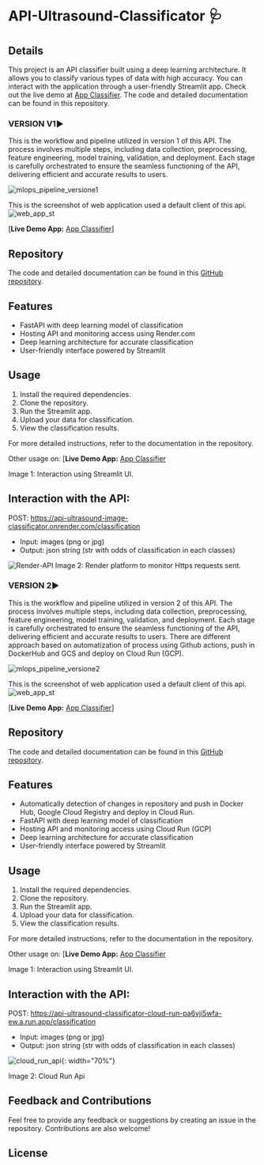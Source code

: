 # API-Ultrasound-Classificator 🩺

## Details

This project is an API classifier built using a deep learning architecture. It allows you to classify various types of data with high accuracy. You can interact with the application through a user-friendly Streamlit app. Check out the live demo at [App Classifier](https://m-ballabio1-web-app-classificator-main-0ebnyd.streamlit.app/). The code and detailed documentation can be found in this repository.

### VERSION V1▶️
This is the workflow and pipeline utilized in version 1 of this API. The process involves multiple steps, including data collection, preprocessing, feature engineering, model training, validation, and deployment. Each stage is carefully orchestrated to ensure the seamless functioning of the API, delivering efficient and accurate results to users.

![mlops_pipeline_versione1](https://github.com/M-ballabio1/API-Ultrasound-Classificator/assets/78934727/b78b7379-8c3a-45ae-966a-117b50e09525)

This is the screenshot of web application used a default client of this api.
![web_app_st](https://github.com/M-ballabio1/API-Ultrasound-Classificator/assets/78934727/769b3d16-886a-41d8-8321-eb8038a2a488)

[**Live Demo App:** [App Classifier](https://m-ballabio1-web-app-classificator-main-0ebnyd.streamlit.app/)]

## Repository

The code and detailed documentation can be found in this [GitHub repository](https://github.com/M-ballabio1/API-Ultrasound-Classificator).

## Features

- FastAPI with deep learning model of classification
- Hosting API and monitoring access using Render.com
- Deep learning architecture for accurate classification
- User-friendly interface powered by Streamlit

## Usage

1. Install the required dependencies.
2. Clone the repository.
3. Run the Streamlit app.
4. Upload your data for classification.
5. View the classification results.

For more detailed instructions, refer to the documentation in the repository.

Other usage on: [**Live Demo App:** [App Classifier](https://m-ballabio1-web-app-classificator-main-0ebnyd.streamlit.app/)

Image 1: Interaction using Streamlit UI.

## Interaction with the API:

POST: https://api-ultrasound-image-classificator.onrender.com/classification
- Input: images (png or jpg)
- Output: json string (str with odds of classification in each classes)

![Render-API](https://github.com/M-ballabio1/API-Ultrasound-Classificator/assets/78934727/1b8312d0-d331-4419-9593-87b14a78337c)
Image 2: Render platform to monitor Https requests sent.

### VERSION 2▶️
This is the workflow and pipeline utilized in version 2 of this API. The process involves multiple steps, including data collection, preprocessing, feature engineering, model training, validation, and deployment. Each stage is carefully orchestrated to ensure the seamless functioning of the API, delivering efficient and accurate results to users. There are different approach based on automatization of process using Github actions, push in DockerHub and GCS and deploy on Cloud Run (GCP).

![mlops_pipeline_versione2](https://github.com/M-ballabio1/API-Ultrasound-Classificator/assets/78934727/1046e090-38d2-4c3b-9bc4-d32415f97e98)

This is the screenshot of web application used a default client of this api.
![web_app_st](https://github.com/M-ballabio1/API-Ultrasound-Classificator/assets/78934727/769b3d16-886a-41d8-8321-eb8038a2a488)

[**Live Demo App:** [App Classifier](https://m-ballabio1-web-app-classificator-main-0ebnyd.streamlit.app/)]

## Repository

The code and detailed documentation can be found in this [GitHub repository](https://github.com/M-ballabio1/API-Ultrasound-Classificator).

## Features

- Automatically detection of changes in repository and push in Docker Hub, Google Cloud Registry and deploy in Cloud Run.
- FastAPI with deep learning model of classification
- Hosting API and monitoring access using Cloud Run (GCP)
- Deep learning architecture for accurate classification
- User-friendly interface powered by Streamlit

## Usage

1. Install the required dependencies.
2. Clone the repository.
3. Run the Streamlit app.
4. Upload your data for classification.
5. View the classification results.

For more detailed instructions, refer to the documentation in the repository.

Other usage on: [**Live Demo App:** [App Classifier](https://m-ballabio1-web-app-classificator-main-0ebnyd.streamlit.app/)

Image 1: Interaction using Streamlit UI.

## Interaction with the API:

POST: https://api-ultrasound-classificator-cloud-run-pa6vji5wfa-ew.a.run.app/classification
- Input: images (png or jpg)
- Output: json string (str with odds of classification in each classes)

![cloud_run_api](https://github.com/M-ballabio1/API-Ultrasound-Classificator/assets/78934727/9ecad8c1-2890-4a5b-bd30-8fa2d7f708dd){: width="70%"}

Image 2: Cloud Run Api

## Feedback and Contributions

Feel free to provide any feedback or suggestions by creating an issue in the repository. Contributions are also welcome!

## License


